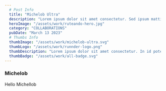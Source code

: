```yaml
---
  # Post Info
  title: "Michelob Ultra"
  description: "Lorem ipsum dolor sit amet consectetur. Sed ipsum mattis hendrerit sed arcu sit sed massa. Ac ornare porttitor pharetra condimentum sit nisi nisl nunc mauris. Tempus mauris a nibh dignissim fringilla aliquam ante odio. Velit morbi eu cursus nisi dolor pellentesque nisl. Dictum aliquet pharetra odio non. Ac libero vel odio proin. In et aenean at ac. Nullam."
  heroImage: "/assets/work/ruteando-hero.jpg"
  category: "COLLABORATIONS"
  pubDate: "March 13 2023"
  # Thumbs Info
  thumbImage: "/assets/work/michelob-ultra.svg"
  thumbLogo: "/assets/work/runnder-logo.png"
  thumbDescription: "Lorem ipsum dolor sit amet consectetur. In id potenti ut facilisi. Facilisis orci mauris molestie felis enim id auctor mauris. Dignissim posuere aliquet lorem cras."
  thumbBadge: "/assets/work/all-badge.svg"
---
```

### Michelob

Hello Michellob